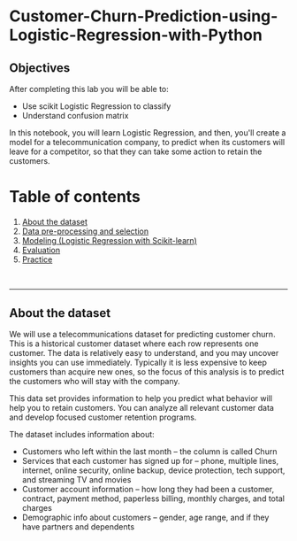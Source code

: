 # Customer-Churn-Prediction-using-Logistic-Regression-with-Python



## Objectives

After completing this lab you will be able to:

*   Use scikit Logistic Regression to classify
*   Understand confusion matrix


In this notebook, you will learn Logistic Regression, and then, you'll create a model for a telecommunication company, to predict when its customers will leave for a competitor, so that they can take some action to retain the customers.


<h1>Table of contents</h1>

<div class="alert alert-block alert-info" style="margin-top: 20px">
    <ol>
        <li><a href="https://#about_dataset">About the dataset</a></li>
        <li><a href="https://#preprocessing">Data pre-processing and selection</a></li>
        <li><a href="https://#modeling">Modeling (Logistic Regression with Scikit-learn)</a></li>
        <li><a href="https://#evaluation">Evaluation</a></li>
        <li><a href="https://#practice">Practice</a></li>
    </ol>
</div>
<br>
<hr>


<h2 id="about_dataset">About the dataset</h2>
We will use a telecommunications dataset for predicting customer churn. This is a historical customer dataset where each row represents one customer. The data is relatively easy to understand, and you may uncover insights you can use immediately. Typically it is less expensive to keep customers than acquire new ones, so the focus of this analysis is to predict the customers who will stay with the company. 

This data set provides information to help you predict what behavior will help you to retain customers. You can analyze all relevant customer data and develop focused customer retention programs.

The dataset includes information about:

*   Customers who left within the last month – the column is called Churn
*   Services that each customer has signed up for – phone, multiple lines, internet, online security, online backup, device protection, tech support, and streaming TV and movies
*   Customer account information – how long they had been a customer, contract, payment method, paperless billing, monthly charges, and total charges
*   Demographic info about customers – gender, age range, and if they have partners and dependents

